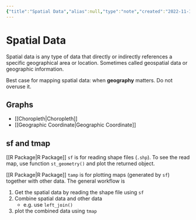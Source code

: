 ```yaml
---
{"title":"Spatial Data","alias":null,"type":"note","created":"2022-11-10T16:21:11","modified":"2022-11-10T20:13:28","dg-publish":true,"sup":[["EDAV","edav"]],"state":"done","permalink":"/spatial-data/","dgPassFrontmatter":true,"updated":"2022-11-10T20:13:28"}
---
```



# Spatial Data

Spatial data is any type of data that directly or indirectly references a specific geographical area or location. Sometimes called geospatial data or geographic information.

Best case for mapping spatial data: when **geography** matters. Do not overuse it.

## Graphs

- [[Choropleth\|Choropleth]]
- [[Geographic Coordinate\|Geographic Coordinate]]

## sf and tmap

[[R Package\|R Package]] `sf` is for reading shape files (`.shp`). To see the read map, use function `st_geometry()` and plot the returned object.

[[R Package\|R Package]] `tamp` is for plotting maps (generated by `sf`) together with other data. The general workflow is

1. Get the spatial data by reading the shape file using `sf`
2. Combine spatial data and other data
    - e.g. use `left_join()`
3. plot the combined data using `tmap`
